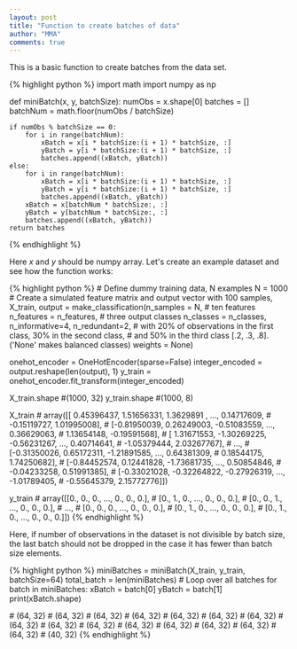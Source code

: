 ```yaml
---
layout: post
title: "Function to create batches of data"
author: "MMA"
comments: true
---
```


This is a basic function to create batches from the data set.

{% highlight python %} 
import math
import numpy as np

def miniBatch(x, y, batchSize):
    numObs  = x.shape[0]
    batches = [] 
    batchNum = math.floor(numObs / batchSize)
    
    if numObs % batchSize == 0:
        for i in range(batchNum):
            xBatch = x[i * batchSize:(i + 1) * batchSize, :]
            yBatch = y[i * batchSize:(i + 1) * batchSize, :]
            batches.append((xBatch, yBatch))
    else:
        for i in range(batchNum):
            xBatch = x[i * batchSize:(i + 1) * batchSize, :]
            yBatch = y[i * batchSize:(i + 1) * batchSize, :]
            batches.append((xBatch, yBatch))
        xBatch = x[batchNum * batchSize:, :]
        yBatch = y[batchNum * batchSize:, :]
        batches.append((xBatch, yBatch))
    return batches
{% endhighlight %} 

Here $x$ and $y$ should be numpy array. Let's create an example dataset and see how the function works:

{% highlight python %} 
\# Define dummy training data, N examples
N = 1000
\# Create a simulated feature matrix and output vector with 100 samples,
X_train, output = make_classification(n_samples = N,
                                       # ten features
                                       n_features = n_features,
                                       # three output classes
                                       n_classes = n_classes,
                                       n_informative=4,
                                       n_redundant=2,
                                       # with 20% of observations in the first class, 30% in the second class,
                                       # and 50% in the third class [.2, .3, .8]. ('None' makes balanced classes)
                                       weights = None)

onehot_encoder = OneHotEncoder(sparse=False)
integer_encoded = output.reshape(len(output), 1)
y_train = onehot_encoder.fit_transform(integer_encoded)

X_train.shape
\#(1000, 32)
y_train.shape
\#(1000, 8)

X_train
\# array([[ 0.45396437,  1.51656331,  1.3629891 , ...,  0.14717609,
\#         -0.15119727,  1.01995008],
\#        [-0.81950039,  0.26249003, -0.51083559, ...,  0.36629063,
\#          1.13654148, -0.19591568],
\#        [ 1.31671553, -1.30269225, -0.56231267, ...,  0.40714641,
\#         -1.05379444,  2.03267767],
\#        ...,
\#        [-0.31350026,  0.65172311, -1.21891585, ...,  0.64381309,
\#          0.18544175,  1.74250682],
\#        [-0.84452574,  0.12441828, -1.73681735, ...,  0.50854846,
\#         -0.04233258,  0.51991385],
\#        [-0.33021028, -0.32264822, -0.27926319, ..., -1.01789405,
\#         -0.55645379,  2.15772776]])

y_train
\# array([[0., 0., 0., ..., 0., 0., 0.],
\#        [0., 1., 0., ..., 0., 0., 0.],
\#        [0., 0., 1., ..., 0., 0., 0.],
\#        ...,
\#        [0., 0., 0., ..., 0., 0., 0.],
\#        [0., 1., 0., ..., 0., 0., 0.],
\#        [0., 1., 0., ..., 0., 0., 0.]])
{% endhighlight %}

Here, if number of observations in the dataset is not divisible by batch size, the last batch should not be dropped in the case it has fewer than batch size elements.

{% highlight python %} 
miniBatches = miniBatch(X_train, y_train, batchSize=64)
total_batch = len(miniBatches)
\# Loop over all batches
for batch in miniBatches:
    xBatch = batch[0]
    yBatch = batch[1]
    print(xBatch.shape)
    
\# (64, 32)
\# (64, 32)
\# (64, 32)
\# (64, 32)
\# (64, 32)
\# (64, 32)
\# (64, 32)
\# (64, 32)
\# (64, 32)
\# (64, 32)
\# (64, 32)
\# (64, 32)
\# (64, 32)
\# (64, 32)
\# (64, 32)
\# (40, 32)
{% endhighlight %}

